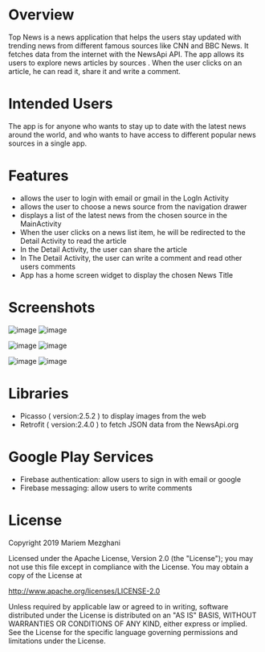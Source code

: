 # Overview
Top News is a news application that helps the users stay updated with trending news from 
different famous sources like CNN and BBC News. It fetches data from the internet with the NewsApi API. 
The app allows its users to explore news articles by sources . When the user clicks on an article, he can read it, share it and write a
comment.

# Intended Users
The app is for anyone who wants to stay up to date with the latest news around the world,
and who wants to have access to different popular news sources in a single app.

# Features
- allows the user to login with email or gmail in the LogIn Activity
- allows the user to choose a news source from the navigation drawer
- displays a list of the latest news from the chosen source in the MainActivity
- When the user clicks on a news list item, he will be redirected to the Detail Activity to read the article
- In the Detail Activity, the user can share the article
- In The Detail Activity, the user can write a comment and read other users comments
- App has a home screen widget to display the chosen News Title

# Screenshots
![image](https://user-images.githubusercontent.com/35550711/73890267-53e01780-4850-11ea-80b5-5b274b547383.png) ![image](https://user-images.githubusercontent.com/35550711/73890342-84c04c80-4850-11ea-86ba-55ace7fdf666.png)

![image](https://user-images.githubusercontent.com/35550711/73890463-cbae4200-4850-11ea-87d8-c8aa39ab122d.png) ![image](https://user-images.githubusercontent.com/35550711/73890529-f00a1e80-4850-11ea-91e2-da5c4301754e.png)

![image](https://user-images.githubusercontent.com/35550711/73890693-5000c500-4851-11ea-98ac-39d12ef3461e.png) ![image](https://user-images.githubusercontent.com/35550711/73890747-73c40b00-4851-11ea-9c95-b194f04bf86f.png)

# Libraries
- Picasso ( version:2.5.2 ) to display images from the web
- Retrofit ( version:2.4.0 ) to fetch JSON data from the NewsApi.org

# Google Play Services
- Firebase authentication: allow users to sign in with email or google
- Firebase messaging: allow users to write comments

# License
Copyright 2019 Mariem Mezghani

Licensed under the Apache License, Version 2.0 (the "License"); you may not use this file except in compliance with the License. You may obtain a copy of the License at

http://www.apache.org/licenses/LICENSE-2.0

Unless required by applicable law or agreed to in writing, software distributed under the License is distributed on an "AS IS" BASIS, WITHOUT WARRANTIES OR CONDITIONS OF ANY KIND, either express or implied. See the License for the specific language governing permissions and limitations under the License.
